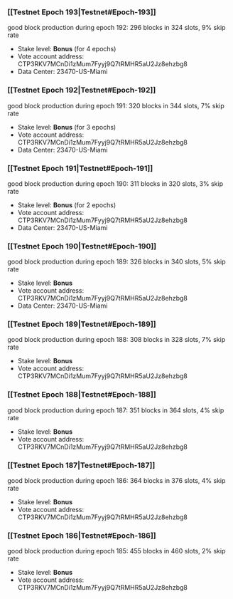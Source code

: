### [[Testnet Epoch 193|Testnet#Epoch-193]]
good block production during epoch 192: 296 blocks in 324 slots, 9% skip rate
* Stake level: **Bonus** (for 4 epochs)
* Vote account address: CTP3RKV7MCnDi1zMum7Fyyj9Q7tRMHR5aU2Jz8ehzbg8
* Data Center: 23470-US-Miami
### [[Testnet Epoch 192|Testnet#Epoch-192]]
good block production during epoch 191: 320 blocks in 344 slots, 7% skip rate
* Stake level: **Bonus** (for 3 epochs)
* Vote account address: CTP3RKV7MCnDi1zMum7Fyyj9Q7tRMHR5aU2Jz8ehzbg8
* Data Center: 23470-US-Miami
### [[Testnet Epoch 191|Testnet#Epoch-191]]
good block production during epoch 190: 311 blocks in 320 slots, 3% skip rate
* Stake level: **Bonus** (for 2 epochs)
* Vote account address: CTP3RKV7MCnDi1zMum7Fyyj9Q7tRMHR5aU2Jz8ehzbg8
* Data Center: 23470-US-Miami
### [[Testnet Epoch 190|Testnet#Epoch-190]]
good block production during epoch 189: 326 blocks in 340 slots, 5% skip rate
* Stake level: **Bonus**
* Vote account address: CTP3RKV7MCnDi1zMum7Fyyj9Q7tRMHR5aU2Jz8ehzbg8
* Data Center: 23470-US-Miami
### [[Testnet Epoch 189|Testnet#Epoch-189]]
good block production during epoch 188: 308 blocks in 328 slots, 7% skip rate
* Stake level: **Bonus**
* Vote account address: CTP3RKV7MCnDi1zMum7Fyyj9Q7tRMHR5aU2Jz8ehzbg8
### [[Testnet Epoch 188|Testnet#Epoch-188]]
good block production during epoch 187: 351 blocks in 364 slots, 4% skip rate
* Stake level: **Bonus**
* Vote account address: CTP3RKV7MCnDi1zMum7Fyyj9Q7tRMHR5aU2Jz8ehzbg8
### [[Testnet Epoch 187|Testnet#Epoch-187]]
good block production during epoch 186: 364 blocks in 376 slots, 4% skip rate
* Stake level: **Bonus**
* Vote account address: CTP3RKV7MCnDi1zMum7Fyyj9Q7tRMHR5aU2Jz8ehzbg8
### [[Testnet Epoch 186|Testnet#Epoch-186]]
good block production during epoch 185: 455 blocks in 460 slots, 2% skip rate
* Stake level: **Bonus**
* Vote account address: CTP3RKV7MCnDi1zMum7Fyyj9Q7tRMHR5aU2Jz8ehzbg8